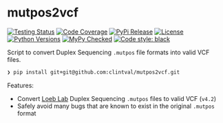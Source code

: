 # mutpos2vcf

[![Testing Status](https://travis-ci.org/clintval/mutpos2vcf.svg?branch=master)](https://travis-ci.org/clintval/mutpos2vcf)
[![Code Coverage](https://codecov.io/gh/clintval/mutpos2vcf/branch/master/graph/badge.svg)](https://codecov.io/gh/clintval/mutpos2vcf)
[![PyPi Release](https://badge.fury.io/py/mutpos2vcf.svg)](https://badge.fury.io/py/mutpos2vcf)
[![License](https://img.shields.io/pypi/l/mutpos2vcf.svg)](https://github.com/clintval/mutpos2vcf/blob/master/LICENSE)
[![Python Versions](https://img.shields.io/pypi/pyversions/mutpos2vcf.svg)](https://pypi.python.org/pypi/mutpos2vcf/)
[![MyPy Checked](http://www.mypy-lang.org/static/mypy_badge.svg)](http://mypy-lang.org/)
[![Code style: black](https://img.shields.io/badge/code%20style-black-000000.svg)](https://github.com/ambv/black)

Script to convert Duplex Sequencing `.mutpos` file formats into valid VCF files.

```bash
❯ pip install git+git@github.com:clintval/mutpos2vcf.git
```

Features:

- Convert [Loeb Lab](https://github.com/loeblab/Duplex-Sequencing) Duplex Sequencing `.mutpos` files to valid VCF (`v4.2`)
- Safely avoid many bugs that are known to exist in the original `.mutpos` format
